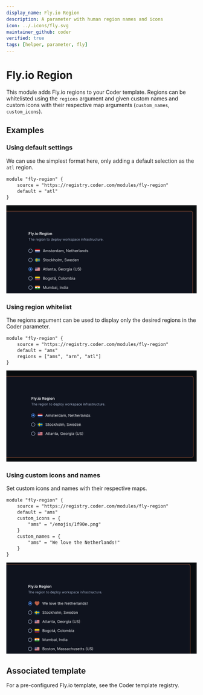 ```yaml
---
display_name: Fly.io Region
description: A parameter with human region names and icons
icon: ../.icons/fly.svg
maintainer_github: coder
verified: true
tags: [helper, parameter, fly]
---
```


# Fly.io Region

This module adds Fly.io regions to your Coder template. Regions can be whitelisted using the `regions` argument and given custom names and custom icons with their respective map arguments (`custom_names`, `custom_icons`).

## Examples


### Using default settings

We can use the simplest format here, only adding a default selection as the `atl` region.

```hcl
module "fly-region" {
    source = "https://registry.coder.com/modules/fly-region"
    default = "atl"
}
```

![Fly.io Default](../.images/flyio-basic.png)

### Using region whitelist

The regions argument can be used to display only the desired regions in the Coder parameter.

```hcl
module "fly-region" {
    source = "https://registry.coder.com/modules/fly-region"
    default = "ams"
    regions = ["ams", "arn", "atl"]
}
```

![Fly.io Filtered Regions](../.images/flyio-filtered.png)

### Using custom icons and names

Set custom icons and names with their respective maps.

```hcl
module "fly-region" {
    source = "https://registry.coder.com/modules/fly-region"
    default = "ams"
    custom_icons = {
        "ams" = "/emojis/1f90e.png"
    }
    custom_names = {
        "ams" = "We love the Netherlands!"
    }
}
```

![Fly.io custom icon and name](../.images/flyio-custom.png)

## Associated template

For a pre-configured Fly.io template, see the Coder template registry.
